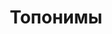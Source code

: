 ---
classes: wide
collection: toponyms
layout: collection
permalink: /toponyms
title: Топонимы
sidebar:
  navigation: toponyms
---